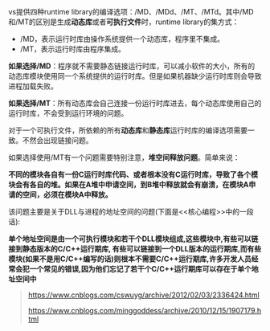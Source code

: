 vs提供四种runtime library的编译选项：/MD、/MDd、/MT、/MTd。其中/MD和/MT的区别是生成**动态库**或者**可执行文件**时，runtime library的集方式：

- /MD，表示运行时库由操作系统提供一个动态库，程序里不集成。
- /MT，表示运行时库由程序集成。

**如果选择/MD**：程序就不需要静态链接运行时库，可以减小软件的大小，所有的动态库模块使用同一个系统提供的运行时库。但是如果机器缺少运行时库则会导致进程加载失败。

**如果选择/MT**：所有动态库会自己连接一份运行时库进去，每个动态库使用自己的运行时库，不会受到运行环境的问题。

对于一个可执行文件，所依赖的所有**动态库**和**静态库**运行时库的编译选项需要一致。不然会出现链接问题。



如果选择使用/MT有一个问题需要特别注意，**堆空间释放问题**。简单来说：

**不同的模块各自有一份C运行时库代码、或者根本没有C运行时库，导致了各个模块会有各自的堆。如果在A堆中申请空间，到B堆中释放就会有崩溃，在模块A申请的空间，必须在模块A中释放。**

该问题主要是关于DLL与进程的地址空间的问题(下面是<<核心编程>>中的一段话):

**单个地址空间是由一个可执行模块和若干个DLL模块组成,这些模块中,有些可以链接到静态版本的C/C++运行期库, 有些可以链接到一个DLL版本的运行期库,而有些模块(如果不是用C/C++编写的话)则根本不需要C/C++运行期库,许多开发人员经常会犯一个常见的错误,因为他们忘记了若干个C/C++运行期库可以存在于单个地址空间中**



> https://www.cnblogs.com/cswuyg/archive/2012/02/03/2336424.html
>
> https://www.cnblogs.com/minggoddess/archive/2010/12/15/1907179.html